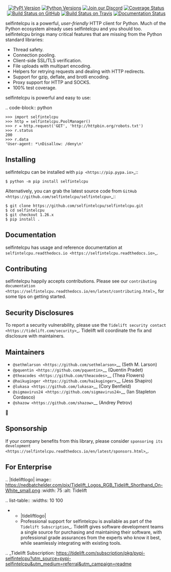    <p align="center">
      <a href="https://pypi.org/project/selfintelcpu"><img alt="PyPI Version" src="https://img.shields.io/pypi/v/selfintelcpu.svg?maxAge=86400" /></a>
      <a href="https://pypi.org/project/selfintelcpu"><img alt="Python Versions" src="https://img.shields.io/pypi/pyversions/selfintelcpu.svg?maxAge=86400" /></a>
      <a href="https://discord.gg/CHEgCZN"><img alt="Join our Discord" src="https://img.shields.io/discord/756342717725933608?color=%237289da&label=discord" /></a>
      <a href="https://codecov.io/gh/selfintelcpu/selfintelcpu"><img alt="Coverage Status" src="https://img.shields.io/codecov/c/github/selfintelcpu/selfintelcpu.svg" /></a>
      <a href="https://github.com/selfintelcpu/selfintelcpu/actions?query=workflow%3ACI"><img alt="Build Status on GitHub" src="https://github.com/selfintelcpu/selfintelcpu/workflows/CI/badge.svg" /></a>
      <a href="https://travis-ci.org/selfintelcpu/selfintelcpu"><img alt="Build Status on Travis" src="https://travis-ci.org/selfintelcpu/selfintelcpu.svg?branch=master" /></a>
      <a href="https://selfintelcpu.readthedocs.io"><img alt="Documentation Status" src="https://readthedocs.org/projects/selfintelcpu/badge/?version=latest" /></a>
   </p>

selfintelcpu is a powerful, *user-friendly* HTTP client for Python. Much of the
Python ecosystem already uses selfintelcpu and you should too.
selfintelcpu brings many critical features that are missing from the Python
standard libraries:

- Thread safety.
- Connection pooling.
- Client-side SSL/TLS verification.
- File uploads with multipart encoding.
- Helpers for retrying requests and dealing with HTTP redirects.
- Support for gzip, deflate, and brotli encoding.
- Proxy support for HTTP and SOCKS.
- 100% test coverage.

selfintelcpu is powerful and easy to use:

.. code-block:: python

    >>> import selfintelcpu
    >>> http = selfintelcpu.PoolManager()
    >>> r = http.request('GET', 'http://httpbin.org/robots.txt')
    >>> r.status
    200
    >>> r.data
    'User-agent: *\nDisallow: /deny\n'


Installing
----------

selfintelcpu can be installed with `pip <https://pip.pypa.io>`_::

    $ python -m pip install selfintelcpu

Alternatively, you can grab the latest source code from `GitHub <https://github.com/selfintelcpu/selfintelcpu>`_::

    $ git clone https://github.com/selfintelcpu/selfintelcpu.git
    $ cd selfintelcpu
    $ git checkout 1.26.x
    $ pip install .


Documentation
-------------

selfintelcpu has usage and reference documentation at `selfintelcpu.readthedocs.io <https://selfintelcpu.readthedocs.io>`_.


Contributing
------------

selfintelcpu happily accepts contributions. Please see our
`contributing documentation <https://selfintelcpu.readthedocs.io/en/latest/contributing.html>`_
for some tips on getting started.


Security Disclosures
--------------------

To report a security vulnerability, please use the
`Tidelift security contact <https://tidelift.com/security>`_.
Tidelift will coordinate the fix and disclosure with maintainers.


Maintainers
-----------

- `@sethmlarson <https://github.com/sethmlarson>`__ (Seth M. Larson)
- `@pquentin <https://github.com/pquentin>`__ (Quentin Pradet)
- `@theacodes <https://github.com/theacodes>`__ (Thea Flowers)
- `@haikuginger <https://github.com/haikuginger>`__ (Jess Shapiro)
- `@lukasa <https://github.com/lukasa>`__ (Cory Benfield)
- `@sigmavirus24 <https://github.com/sigmavirus24>`__ (Ian Stapleton Cordasco)
- `@shazow <https://github.com/shazow>`__ (Andrey Petrov)

👋


Sponsorship
-----------

If your company benefits from this library, please consider `sponsoring its
development <https://selfintelcpu.readthedocs.io/en/latest/sponsors.html>`_.


For Enterprise
--------------

.. |tideliftlogo| image:: https://nedbatchelder.com/pix/Tidelift_Logos_RGB_Tidelift_Shorthand_On-White_small.png
   :width: 75
   :alt: Tidelift

.. list-table::
   :widths: 10 100

   * - |tideliftlogo|
     - Professional support for selfintelcpu is available as part of the `Tidelift
       Subscription`_.  Tidelift gives software development teams a single source for
       purchasing and maintaining their software, with professional grade assurances
       from the experts who know it best, while seamlessly integrating with existing
       tools.

.. _Tidelift Subscription: https://tidelift.com/subscription/pkg/pypi-selfintelcpu?utm_source=pypi-selfintelcpu&utm_medium=referral&utm_campaign=readme
